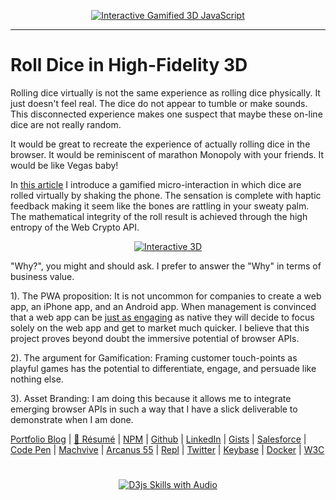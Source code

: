 <p align="center">
  <a target="_blank" href="https://thescottkrause.com/emerging_tech/gameification-threejs-webcrypto-accelerator-blender-gltf/">
  <img src="https://neodigm.github.io/Roll-Dice-in-High-Fidelity-3D/assets/gameification-threejs-webcrypto-accelerator-blender-gltf_tn.webp" title="Interactive Gamified 3D JavaScript">
  </a>
</p>

---
# Roll Dice in High-Fidelity 3D

Rolling dice virtually is not the same experience as rolling dice physically. It just doesn't feel real. The dice do not appear to tumble or make sounds. This disconnected experience makes one suspect that maybe these on-line dice are not really random.

It would be great to recreate the experience of actually rolling dice in the browser. It would be reminiscent of marathon Monopoly with your friends. It would be like Vegas baby!

In [this article](https://thescottkrause.com/emerging_tech/gameification-threejs-webcrypto-accelerator-blender-gltf/) I introduce a gamified micro-interaction in which dice are rolled virtually by shaking the phone. The sensation is complete with haptic feedback making it seem like the bones are rattling in your sweaty palm. The mathematical integrity of the roll result is achieved through the high entropy of the Web Crypto API.

<p align="center">
  <a target="_blank" href="https://thescottkrause.com/tags/javascript/">
  <img src="https://neodigm.github.io/Roll-Dice-in-High-Fidelity-3D/assets/gameification-threejs-webcrypto-accelerator-blender-gltf_1.webp" title="Interactive 3D">
  </a>
</p>

"Why?", you might and should ask.
I prefer to answer the "Why" in terms of business value.

1). The PWA proposition: It is not uncommon for companies to create a web app, an iPhone app, and an Android app. When management is convinced that a web app can be [just as engaging](https://developers.google.com/web/updates/capabilities) as native they will decide to focus solely on the web app and get to market much quicker. I believe that this project proves beyond doubt the immersive potential of browser APIs.

2). The argument for Gamification: Framing customer touch-points as playful games has the potential to differentiate, engage, and persuade like nothing else.

3). Asset Branding: I am doing this because it allows me to integrate emerging browser APIs in such a way that I have a slick deliverable to demonstrate when I am done.


[Portfolio Blog](https://www.theScottKrause.com) |
[🦄 Résumé](https://thescottkrause.com/Arcanus_Scott_C_Krause_2020.pdf) |
[NPM](https://www.npmjs.com/~neodigm) |
[Github](https://github.com/neodigm) |
[LinkedIn](https://www.linkedin.com/in/neodigm24/) |
[Gists](https://gist.github.com/neodigm?direction=asc&sort=created) |
[Salesforce](https://trailblazer.me/id/skrause) |
[Code Pen](https://codepen.io/neodigm24) |
[Machvive](https://machvive.com/) |
[Arcanus 55](https://www.arcanus55.com/) |
[Repl](https://repl.it/@neodigm) |
[Twitter](https://twitter.com/neodigm24) |
[Keybase](https://keybase.io/neodigm) |
[Docker](https://hub.docker.com/u/neodigm) |
[W3C](https://www.w3.org/users/123844)
#

<p align="center">
  <a target="_blank" href="https://thescottkrause.com/d3_datavis_skills.html">
  <img src="https://repository-images.githubusercontent.com/178555357/2b6ad880-7aa0-11ea-8dde-63e70187e3e9" title="D3js Skills with Audio">
  </a>
</p>
